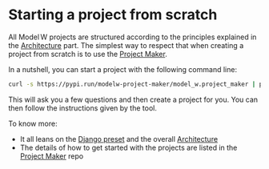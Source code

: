 # Starting a project from scratch

All Model&#8239;W projects are structured according to the principles explained
in the [Architecture](./architecture.md) part. The simplest way to respect that
when creating a project from scratch is to use the
[Project Maker](https://github.com/ModelW/project-maker).

In a nutshell, you can start a project with the following command line:

```bash
curl -s https://pypi.run/modelw-project-maker/model_w.project_maker | python3.10
```

This will ask you a few questions and then create a project for you. You can
then follow the instructions given by the tool.

To know more:

-   It all leans on the
    [Django preset](https://modelw-django-preset.readthedocs.io/en/latest/) and
    the overall [Architecture](./architecture.md)
-   The details of how to get started with the projects are listed in the
    [Project Maker](https://github.com/ModelW/project-maker) repo
